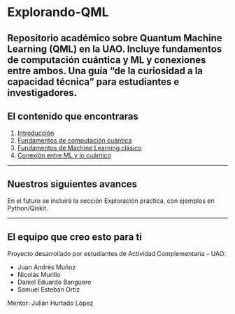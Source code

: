 # Explorando-QML
Repositorio académico sobre Quantum Machine Learning (QML) en la UAO. Incluye fundamentos de computación cuántica y ML y conexiones entre ambos. Una guía “de la curiosidad a la capacidad técnica” para estudiantes e investigadores.
---

## El contenido que encontraras
1. [Introducción](./docs/introduccion.md)  
2. [Fundamentos de computación cuántica](./docs/Fundamentos_de_computacion_cuantica.md)  
3. [Fundamentos de Machine Learning clásico](./docs/machine_Learning.md)  
4. [Conexión entre ML y lo cuántico](./docs/Conexion_entre_ML_y_computacion_cuantica.md)  

---

## Nuestros siguientes avances
En el futuro se incluirá la sección Exploración práctica, con ejemplos en Python/Qiskit.  

---

## El equipo que creo esto para ti
Proyecto desarrollado por estudiantes de Actividad Complementaria – UAO:  
- Juan Andrés Muñoz  
- Nicolás Murillo  
- Daniel Eduardo Banguero  
- Samuel Esteban Ortiz  

Mentor: Julián Hurtado López
